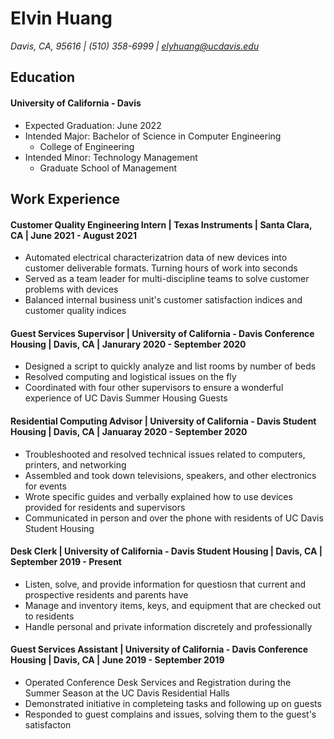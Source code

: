 <!-- ## Welcome to GitHub Pages

You can use the [editor on GitHub](https://github.com/Elvin-UCD/Elvin-UCD.github.io/edit/main/README.md) to maintain and preview the content for your website in Markdown files.

Whenever you commit to this repository, GitHub Pages will run [Jekyll](https://jekyllrb.com/) to rebuild the pages in your site, from the content in your Markdown files.

### Markdown

Markdown is a lightweight and easy-to-use syntax for styling your writing. It includes conventions for

```markdown
Syntax highlighted code block

# Header 1
## Header 2
### Header 3

- Bulleted
- List

1. Numbered
2. List

**Bold** and _Italic_ and `Code` text

[Link](url) and ![Image](src)
```

For more details see [GitHub Flavored Markdown](https://guides.github.com/features/mastering-markdown/).

### Jekyll Themes

Your Pages site will use the layout and styles from the Jekyll theme you have selected in your [repository settings](https://github.com/Elvin-UCD/Elvin-UCD.github.io/settings/pages). The name of this theme is saved in the Jekyll `_config.yml` configuration file.

### Support or Contact

Having trouble with Pages? Check out our [documentation](https://docs.github.com/categories/github-pages-basics/) or [contact support](https://support.github.com/contact) and we’ll help you sort it out. -->

# Elvin Huang
*Davis, CA, 95616 | (510) 358-6999 | [elyhuang@ucdavis.edu](elyhuang@ucdavis.edu)*

## Education
#### University of California - Davis
- Expected Graduation: June 2022
- Intended Major: Bachelor of Science in Computer Engineering
  - College of Engineering
- Intended Minor: Technology Management
  - Graduate School of Management

<!--
**University of California, Davis - M.S.**
- Expected Graduation: June 2023
- Intended Degree: Master of Science in Computer Engineering
 - College of Engineering
--> 

## Work Experience
#### Customer Quality Engineering Intern | Texas Instruments | Santa Clara, CA | June 2021 - August 2021
- Automated electrical characterizatrion data of new devices into customer deliverable formats. Turning hours of work into seconds
- Served as a team leader for multi-discipline teams to solve customer problems with devices
- Balanced internal business unit's customer satisfaction indices and customer quality indices

#### Guest Services Supervisor | University of California - Davis Conference Housing | Davis, CA | Janurary 2020 - September 2020
- Designed a script to quickly analyze and list rooms by number of beds
- Resolved computing and logistical issues on the fly
- Coordinated with four other supervisors to ensure a wonderful experience of UC Davis Summer Housing Guests

#### Residential Computing Advisor | University of California - Davis Student Housing | Davis, CA | Januaray 2020 - September 2020
- Troubleshooted and resolved technical issues related to computers, printers, and networking
- Assembled and took down televisions, speakers, and other electronics for events
- Wrote specific guides and verbally explained how to use devices provided for residents and supervisors
- Communicated in person and over the phone with residents of UC Davis Student Housing

#### Desk Clerk | University of California - Davis Student Housing | Davis, CA | September 2019 - Present
- Listen, solve, and provide information for questiosn that current and prospective residents and parents have
- Manage and inventory items, keys, and equipment that are checked out to residents
- Handle personal and private information discretely and professionally

#### Guest Services Assistant | University of California - Davis Conference Housing | Davis, CA | June 2019 - September 2019
- Operated Conference Desk Services and Registration during the Summer Season at the UC Davis Residential Halls
- Demonstrated initiative in completeing tasks and following up on guests
- Responded to guest complains and issues, solving them to the guest's satisfacton
